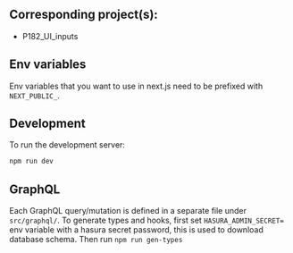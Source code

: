 ## Corresponding project(s): 

- P182_UI_inputs


## Env variables
Env variables that you want to use in next.js need to be prefixed with `NEXT_PUBLIC_`.

## Development

To run the development server:

```bash
npm run dev
```

## GraphQL

Each GraphQL query/mutation is defined in a separate file under `src/graphql/`.
To generate types and hooks, first set `HASURA_ADMIN_SECRET=` env variable with a hasura secret password, this is used to download database schema. Then run `npm run gen-types`
